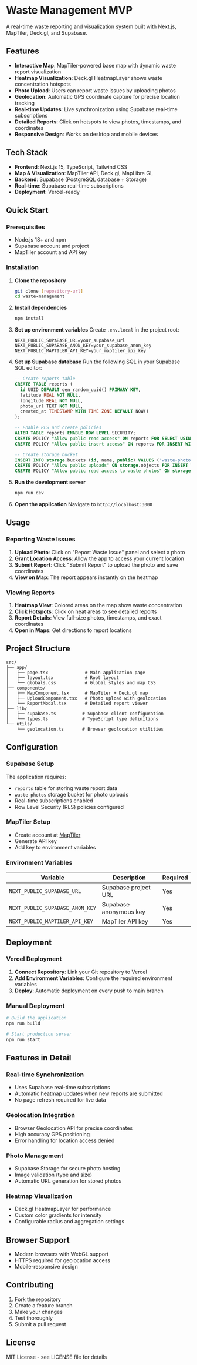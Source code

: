 # Waste Management MVP

A real-time waste reporting and visualization system built with Next.js, MapTiler, Deck.gl, and Supabase.

## Features

- **Interactive Map**: MapTiler-powered base map with dynamic waste report visualization
- **Heatmap Visualization**: Deck.gl HeatmapLayer shows waste concentration hotspots
- **Photo Upload**: Users can report waste issues by uploading photos
- **Geolocation**: Automatic GPS coordinate capture for precise location tracking
- **Real-time Updates**: Live synchronization using Supabase real-time subscriptions
- **Detailed Reports**: Click on hotspots to view photos, timestamps, and coordinates
- **Responsive Design**: Works on desktop and mobile devices

## Tech Stack

- **Frontend**: Next.js 15, TypeScript, Tailwind CSS
- **Map & Visualization**: MapTiler API, Deck.gl, MapLibre GL
- **Backend**: Supabase (PostgreSQL database + Storage)
- **Real-time**: Supabase real-time subscriptions
- **Deployment**: Vercel-ready

## Quick Start

### Prerequisites

- Node.js 18+ and npm
- Supabase account and project
- MapTiler account and API key

### Installation

1. **Clone the repository**
   ```bash
   git clone [repository-url]
   cd waste-management
   ```

2. **Install dependencies**
   ```bash
   npm install
   ```

3. **Set up environment variables**
   Create `.env.local` in the project root:
   ```env
   NEXT_PUBLIC_SUPABASE_URL=your_supabase_url
   NEXT_PUBLIC_SUPABASE_ANON_KEY=your_supabase_anon_key
   NEXT_PUBLIC_MAPTILER_API_KEY=your_maptiler_api_key
   ```

4. **Set up Supabase database**
   Run the following SQL in your Supabase SQL editor:
   ```sql
   -- Create reports table
   CREATE TABLE reports (
     id UUID DEFAULT gen_random_uuid() PRIMARY KEY,
     latitude REAL NOT NULL,
     longitude REAL NOT NULL,
     photo_url TEXT NOT NULL,
     created_at TIMESTAMP WITH TIME ZONE DEFAULT NOW()
   );

   -- Enable RLS and create policies
   ALTER TABLE reports ENABLE ROW LEVEL SECURITY;
   CREATE POLICY "Allow public read access" ON reports FOR SELECT USING (true);
   CREATE POLICY "Allow public insert access" ON reports FOR INSERT WITH CHECK (true);

   -- Create storage bucket
   INSERT INTO storage.buckets (id, name, public) VALUES ('waste-photos', 'waste-photos', true);
   CREATE POLICY "Allow public uploads" ON storage.objects FOR INSERT WITH CHECK (bucket_id = 'waste-photos');
   CREATE POLICY "Allow public read access to waste photos" ON storage.objects FOR SELECT USING (bucket_id = 'waste-photos');
   ```

5. **Run the development server**
   ```bash
   npm run dev
   ```

6. **Open the application**
   Navigate to `http://localhost:3000`

## Usage

### Reporting Waste Issues

1. **Upload Photo**: Click on "Report Waste Issue" panel and select a photo
2. **Grant Location Access**: Allow the app to access your current location
3. **Submit Report**: Click "Submit Report" to upload the photo and save coordinates
4. **View on Map**: The report appears instantly on the heatmap

### Viewing Reports

1. **Heatmap View**: Colored areas on the map show waste concentration
2. **Click Hotspots**: Click on heat areas to see detailed reports
3. **Report Details**: View full-size photos, timestamps, and exact coordinates
4. **Open in Maps**: Get directions to report locations

## Project Structure

```
src/
├── app/
│   ├── page.tsx              # Main application page
│   ├── layout.tsx            # Root layout
│   └── globals.css           # Global styles and map CSS
├── components/
│   ├── MapComponent.tsx      # MapTiler + Deck.gl map
│   ├── UploadComponent.tsx   # Photo upload with geolocation
│   └── ReportModal.tsx       # Detailed report viewer
├── lib/
│   ├── supabase.ts          # Supabase client configuration
│   └── types.ts             # TypeScript type definitions
└── utils/
    └── geolocation.ts       # Browser geolocation utilities
```

## Configuration

### Supabase Setup

The application requires:
- `reports` table for storing waste report data
- `waste-photos` storage bucket for photo uploads
- Real-time subscriptions enabled
- Row Level Security (RLS) policies configured

### MapTiler Setup

- Create account at [MapTiler](https://www.maptiler.com/)
- Generate API key
- Add key to environment variables

### Environment Variables

| Variable | Description | Required |
|----------|-------------|----------|
| `NEXT_PUBLIC_SUPABASE_URL` | Supabase project URL | Yes |
| `NEXT_PUBLIC_SUPABASE_ANON_KEY` | Supabase anonymous key | Yes |
| `NEXT_PUBLIC_MAPTILER_API_KEY` | MapTiler API key | Yes |

## Deployment

### Vercel Deployment

1. **Connect Repository**: Link your Git repository to Vercel
2. **Add Environment Variables**: Configure the required environment variables
3. **Deploy**: Automatic deployment on every push to main branch

### Manual Deployment

```bash
# Build the application
npm run build

# Start production server
npm run start
```

## Features in Detail

### Real-time Synchronization

- Uses Supabase real-time subscriptions
- Automatic heatmap updates when new reports are submitted
- No page refresh required for live data

### Geolocation Integration

- Browser Geolocation API for precise coordinates
- High accuracy GPS positioning
- Error handling for location access denied

### Photo Management

- Supabase Storage for secure photo hosting
- Image validation (type and size)
- Automatic URL generation for stored photos

### Heatmap Visualization

- Deck.gl HeatmapLayer for performance
- Custom color gradients for intensity
- Configurable radius and aggregation settings

## Browser Support

- Modern browsers with WebGL support
- HTTPS required for geolocation access
- Mobile-responsive design

## Contributing

1. Fork the repository
2. Create a feature branch
3. Make your changes
4. Test thoroughly
5. Submit a pull request

## License

MIT License - see LICENSE file for details

